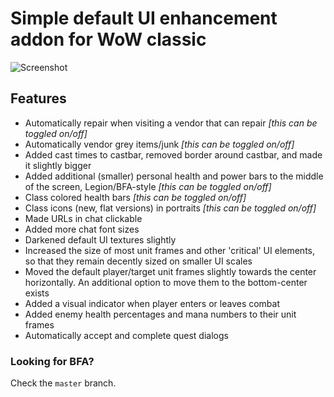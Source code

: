 # Simple default UI enhancement addon for WoW classic

![Screenshot](/bdui.png "BuffDefaultUI")

## Features

* Automatically repair when visiting a vendor that can repair *[this can be toggled on/off]*
* Automatically vendor grey items/junk *[this can be toggled on/off]*
* Added cast times to castbar, removed border around castbar, and made it slightly bigger
* Added additional (smaller) personal health and power bars to the middle of the screen, Legion/BFA-style *[this can be toggled on/off]*
* Class colored health bars *[this can be toggled on/off]*
* Class icons (new, flat versions) in portraits *[this can be toggled on/off]*
* Made URLs in chat clickable
* Added more chat font sizes
* Darkened default UI textures slightly
* Increased the size of most unit frames and other 'critical' UI elements, so that they remain decently sized on smaller UI scales
* Moved the default player/target unit frames slightly towards the center horizontally. An additional option to move them to the bottom-center exists
* Added a visual indicator when player enters or leaves combat
* Added enemy health percentages and mana numbers to their unit frames
* Automatically accept and complete quest dialogs

### Looking for BFA?

Check the `master` branch.
